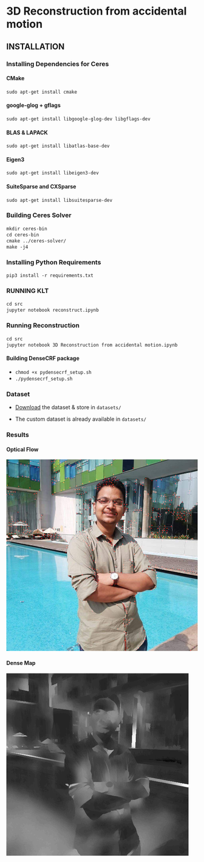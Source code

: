 # 3D Reconstruction from accidental motion

## INSTALLATION

### Installing Dependencies for Ceres

#### CMake
    sudo apt-get install cmake
#### google-glog + gflags
    sudo apt-get install libgoogle-glog-dev libgflags-dev
#### BLAS & LAPACK
    sudo apt-get install libatlas-base-dev
#### Eigen3
    sudo apt-get install libeigen3-dev
#### SuiteSparse and CXSparse 
    sudo apt-get install libsuitesparse-dev

### Building Ceres Solver

    mkdir ceres-bin
    cd ceres-bin
    cmake ../ceres-solver/
    make -j4

### Installing Python Requirements

    pip3 install -r requirements.txt

### RUNNING  KLT

    cd src
    jupyter notebook reconstruct.ipynb 

### Running Reconstruction
    cd src
    jupyter notebook 3D Reconstruction from accidental motion.ipynb

#### Building DenseCRF package
- `chmod +x pydensecrf_setup.sh`
- `./pydensecrf_setup.sh` 

### Dataset

- [Download](https://umich.box.com/shared/static/bnqgx0an4v1b0ioq80sejb7rfiuku8iy.zip) the dataset & store in `datasets/`

- The custom dataset is already available in `datasets/`

### Results 
#### Optical Flow
![Optical FLow](./output/optical_flow.png)
#### Dense Map
![Dense Map](./output/final.png)